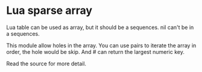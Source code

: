 Lua sparse array
================

Lua table can be used as array, but it should be a sequences. nil can't be in a sequences.

This module allow holes in the array. You can use pairs to iterate the array in order, the hole would be skip. And # can return the largest numeric key. 

Read the source for more detail.
